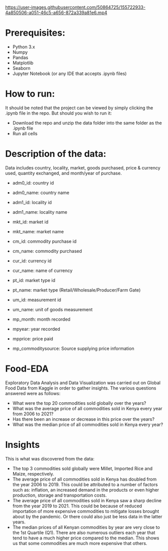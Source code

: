 


https://user-images.githubusercontent.com/50864725/155722933-4a850506-a051-46c5-a656-872a339a81e6.mp4



# Prerequisites:
- Python 3.x
- Numpy
- Pandas
- Matplotlib
- Seaborn
- Jupyter Notebook (or any IDE that accepts .ipynb files)

# How to run:
It should be noted that the project can be viewed by simply clicking the .ipynb file in the repo. But should you wish to run it:
- Download the repo and unzip the data folder into the same folder as the .ipynb file
- Run all cells

# Description of the data:
Data includes country, locality, market, goods purchased, price & currency used, quantity exchanged, and month/year of purchase.

- adm0_id: country id

- adm0_name: country name
- adm1_id: locality id
- adm1_name: locality name


- mkt_id: market id
- mkt_name: market name
- cm_id: commodity purchase id
- cm_name: commodity purchased
- cur_id: currency id
- cur_name: name of currency
- pt_id: market type id
- pt_name: market type (Retail/Wholesale/Producer/Farm Gate)
- um_id: measurement id
- um_name: unit of goods measurement
- mp_month: month recorded
- mpyear: year recorded
- mpprice: price paid
- mp_commoditysource: Source supplying price information

# Food-EDA
Exploratory Data Analysis and Data Visualization was carried out on Global Food Data from Kaggle in order to gather insights. The various questions answered were as follows:
- What were the top 20 commodities sold globally over the years?
- What was the average price of all commodities sold in Kenya every year from 2006 to 2021?
- Has there been an increase or decrease in this price over the years?
- What was the median price of all commodities sold in Kenya every year?

# Insights
This is what was discovered from the data:
- The top 3 commodities sold globally were Millet, Imported Rice and Maize, respectively.
- The average price of all commodities sold in Kenya has doubled from the year 2006 to 2019. This could be attributed to a number of factors such as: inflation, an increased demand in the products or even higher production, storage and transportation costs.  
- The average price of all commodities sold in Kenya saw a sharp decline from the year 2019 to 2021. This could be because of reduced importation of more expensive commodities to mitigate losses brought about by the pandemic. Or there could also just be less data in the latter years. 
- The median prices of all Kenyan commodities by year are very close to the 1st Quartile (Q1). There are also numerous outliers each year that tend to have a much higher price compared to the median. This shows us that some commodities are much more expensive that others. 

